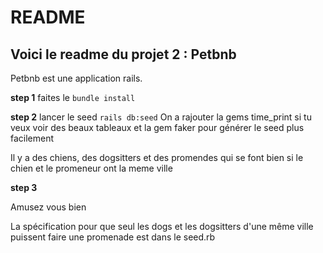 # README

## Voici le readme du projet 2 : Petbnb

Petbnb est une application rails.

__step 1__
faites le 
    ```
    bundle install
    ```

__step 2__
lancer le seed 
    ```
    rails db:seed
    ```
On a rajouter la gems time_print si tu veux voir des beaux tableaux et la gem faker pour générer le seed plus facilement

Il y a des chiens, des dogsitters et des promendes qui se font bien si le chien et le promeneur ont la meme ville

__step 3__

Amusez vous bien

La spécification pour que seul les dogs et les dogsitters d'une même ville puissent faire une promenade est dans le seed.rb
